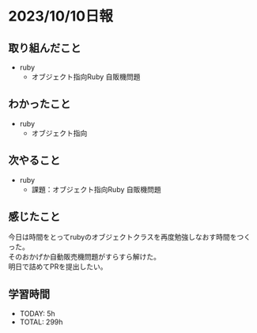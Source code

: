 # 2023/10/10日報
## 取り組んだこと
- ruby
  - オブジェクト指向Ruby 自販機問題

## わかったこと
- ruby
  - オブジェクト指向

## 次やること
- ruby
  - 課題：オブジェクト指向Ruby 自販機問題

## 感じたこと
今日は時間をとってrubyのオブジェクトクラスを再度勉強しなおす時間をつくった。  
そのおかげか自動販売機問題がすらすら解けた。  
明日で詰めてPRを提出したい。  

## 学習時間
- TODAY: 5h
- TOTAL: 299h
